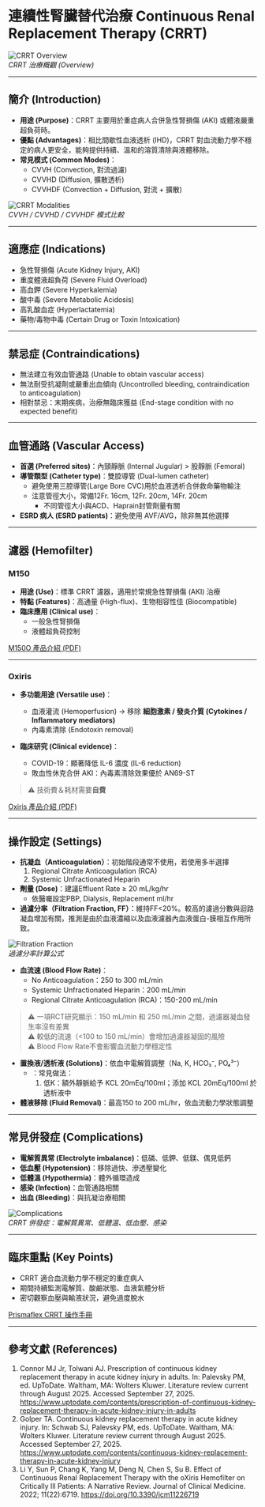 # 連續性腎臟替代治療 Continuous Renal Replacement Therapy (CRRT)  

![CRRT Overview](images/crrt_overview.png)  
*CRRT 治療概觀 (Overview)*  

---

## 簡介 (Introduction)

- **用途 (Purpose)**：CRRT 主要用於重症病人合併急性腎損傷 (AKI) 或體液嚴重超負荷時。  
- **優點 (Advantages)**：相比間歇性血液透析 (IHD)，CRRT 對血流動力學不穩定的病人更安全，能夠提供持續、溫和的溶質清除與液體移除。  
- **常見模式 (Common Modes)**：  
  - CVVH (Convection, 對流過濾)  
  - CVVHD (Diffusion, 擴散透析)  
  - CVVHDF (Convection + Diffusion, 對流 + 擴散)  

![CRRT Modalities](images/crrt_modalities.png)  
*CVVH / CVVHD / CVVHDF 模式比較*  

---

## 適應症 (Indications)

- 急性腎損傷 (Acute Kidney Injury, AKI)  
- 重度體液超負荷 (Severe Fluid Overload)  
- 高血鉀 (Severe Hyperkalemia)  
- 酸中毒 (Severe Metabolic Acidosis)  
- 高乳酸血症 (Hyperlactatemia)  
- 藥物/毒物中毒 (Certain Drug or Toxin Intoxication)  

---

## 禁忌症 (Contraindications)

- 無法建立有效血管通路 (Unable to obtain vascular access)  
- 無法耐受抗凝劑或嚴重出血傾向 (Uncontrolled bleeding, contraindication to anticoagulation)  
- 相對禁忌：末期疾病，治療無臨床獲益 (End-stage condition with no expected benefit)  

---

## 血管通路 (Vascular Access)

- **首選 (Preferred sites)**：內頸靜脈 (Internal Jugular) > 股靜脈 (Femoral)  
- **導管類型 (Catheter type)**：雙腔導管 (Dual-lumen catheter)
  - 避免使用三腔導管(Large Bore CVC)用於血液透析合併救命藥物輸注  
  - 注意管徑大小，常備12Fr. 16cm, 12Fr. 20cm, 14Fr. 20cm
    - 不同管徑大小與ACD、Haprain封管劑量有關  
- **ESRD 病人 (ESRD patients)**：避免使用 AVF/AVG，除非無其他選擇  

---

## 濾器 (Hemofilter)

### M150

- **用途 (Use)**：標準 CRRT 濾器，適用於常規急性腎損傷 (AKI) 治療  
- **特點 (Features)**：高通量 (High-flux)、生物相容性佳 (Biocompatible)  
- **臨床應用 (Clinical use)**：  
  - 一般急性腎損傷  
  - 液體超負荷控制  

[M150O 產品介紹 (PDF)](https://www.baxter.com/sites/g/files/ebysai746/files/2018-11/USMP_MG120_14-0003%282%29_Prismaflex%2BM%2BSeries%2BSpec%2BSheet_FINAL.pdf)

---

### Oxiris

- **多功能用途 (Versatile use)**：  
  - 血液灌流 (Hemoperfusion) → 移除 **細胞激素 / 發炎介質 (Cytokines / Inflammatory mediators)**  
  - 內毒素清除 (Endotoxin removal)  

- **臨床研究 (Clinical evidence)**：  
  - COVID-19：顯著降低 IL-6 濃度 (IL-6 reduction)  
  - 敗血性休克合併 AKI：內毒素清除效果優於 AN69-ST  

> ⚠️ 技術費＆耗材需要**自費**

[Oxiris 產品介紹 (PDF)](https://usrenalacute.baxter.com/sites/g/files/ebysai3231/files/2020-09/Oxiris_Spec_Sheet.pdf)

---

## 操作設定 (Settings)

- **抗凝血（Anticoagulation）**：初始階段通常不使用，若使用多半選擇
  1. Regional Citrate Anticoagulation (RCA)
  2. Systemic Unfractionated Heparin  
- **劑量 (Dose)**：建議Effluent Rate ≥ 20 mL/kg/hr  
  - 依醫囑設定PBP, Dialysis, Replacement ml/hr
- **過濾分率（Filtration Fraction, FF）**：維持FF<20%。較高的濾過分數與迴路凝血增加有關，推測是由於血液濃縮以及血液濾器內血液蛋白-膜相互作用所致。  

![Filtration Fraction](images/crrt_filtration_fraction.png)  
*過濾分率計算公式*  

- **血流速 (Blood Flow Rate)**：
  - No Anticoagulation：250 to 300 mL/min  
  - Systemic Unfractionated Heparin：200 mL/min
  - Regional Citrate Anticoagulation (RCA)：150-200 mL/min  

> ⚠️ 一項RCT研究顯示：150 mL/min 和 250 mL/min 之間，過濾器凝血發生率沒有差異  
> ⚠️ 較低的流速（<100 to 150 mL/min）會增加過濾器凝固的風險  
> ⚠️ Blood Flow Rate不會影響血流動力學穩定性  

- **置換液/透析液 (Solutions)**：依血中電解質調整（Na, K, HCO₃⁻, PO₄³⁻）  
  - ：常見做法：
    1. 低K：額外靜脈給予 KCL 20mEq/100ml；添加 KCL 20mEq/100ml 於透析液中
- **體液移除 (Fluid Removal)**：最高150 to 200 mL/hr，依血流動力學狀態調整  

---

## 常見併發症 (Complications)

- **電解質異常 (Electrolyte imbalance)**：低磷、低鉀、低鎂、偶見低鈣  
- **低血壓 (Hypotension)**：移除過快、滲透壓變化  
- **低體溫 (Hypothermia)**：體外循環造成  
- **感染 (Infection)**：血管通路相關  
- **出血 (Bleeding)**：與抗凝治療相關  

![Complications](images/crrt_complications.png)  
*CRRT 併發症：電解質異常、低體溫、低血壓、感染*  

---

## 臨床重點 (Key Points)

- CRRT 適合血流動力學不穩定的重症病人  
- 期間持續監測電解質、酸鹼狀態、血液氣體分析  
- 密切觀察血壓與輸液狀況，避免過度脫水  

[Prismaflex CRRT 操作手冊](https://renalcareus.baxter.com/sites/g/files/ebysai3581/files/2020-09/Prismaflex_7_xx_Operators_Manual.pdf#page=89.08)

---

## 參考文獻 (References)

1. Connor MJ Jr, Tolwani AJ. Prescription of continuous kidney replacement therapy in acute kidney injury in adults. In: Palevsky PM, ed. UpToDate. Waltham, MA: Wolters Kluwer. Literature review current through August 2025. Accessed September 27, 2025. https://www.uptodate.com/contents/prescription-of-continuous-kidney-replacement-therapy-in-acute-kidney-injury-in-adults
2. Golper TA. Continuous kidney replacement therapy in acute kidney injury. In: Schwab SJ, Palevsky PM, eds. UpToDate. Waltham, MA: Wolters Kluwer. Literature review current through August 2025. Accessed September 27, 2025. https://www.uptodate.com/contents/continuous-kidney-replacement-therapy-in-acute-kidney-injury
3. Li Y, Sun P, Chang K, Yang M, Deng N, Chen S, Su B. Effect of Continuous Renal Replacement Therapy with the oXiris Hemofilter on Critically Ill Patients: A Narrative Review. Journal of Clinical Medicine. 2022; 11(22):6719. https://doi.org/10.3390/jcm11226719
